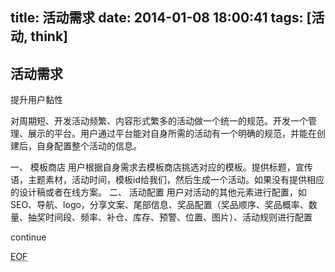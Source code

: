 title: 活动需求
date: 2014-01-08 18:00:41
tags: [活动, think]
---

## 活动需求

提升用户黏性

对周期短、开发活动频繁、内容形式繁多的活动做一个统一的规范。开发一个管理、展示的平台。用户通过平台能对自身所需的活动有一个明确的规范，并能在创建后，自身配置整个活动的信息。

一、	模板商店
用户根据自身需求去模板商店挑选对应的模板。提供标题，宣传语，主题素材，活动时间，模板id给我们，然后生成一个活动。如果没有提供相应的设计稿或者在线方案。
二、	活动配置
用户对活动的其他元素进行配置，如SEO、导航、logo，分享文案、尾部信息、奖品配置（奖品顺序、奖品概率、数量、抽奖时间段、频率、补仓、库存、预警、位置、图片）、活动规则进行配置


continue
























<!-- more -->




<abbr title="End of file">EOF</abbr>

